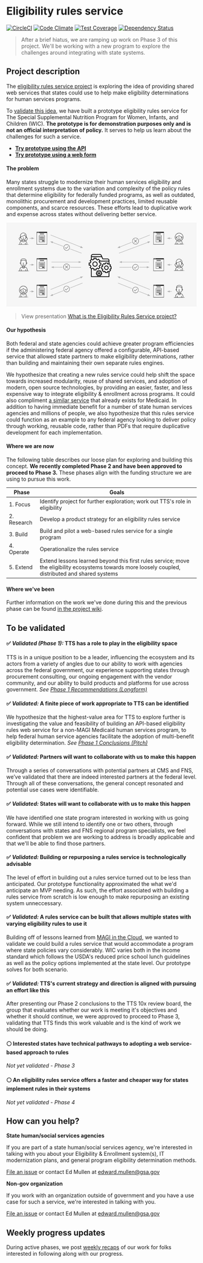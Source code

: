 # Eligibility rules service

[![CircleCI](https://circleci.com/gh/18F/eligibility-rules-service.svg?style=svg)](https://circleci.com/gh/18F/eligibility-rules-service)
[![Code Climate](https://codeclimate.com/github/18F/eligibility-rules-service/badges/gpa.svg)](https://codeclimate.com/github/18F/eligibility-rules-service)
[![Test Coverage](https://codeclimate.com/github/18F/eligibility-rules-service/badges/coverage.svg)](https://codeclimate.com/github/18F/eligibility-rules-service/coverage)
[![Dependency Status](https://gemnasium.com/badges/github.com/18F/eligibility-rules-service.svg)](https://gemnasium.com/github.com/18F/eligibility-rules-service)

> After a brief hiatus, we are ramping up work on Phase 3 of this project. We'll be working with a new program to explore the challenges around integrating with state systems.

## Project description

The [eligibility rules service project](#project-description) is exploring the idea of providing shared web services that states could use to help make eligibility determinations for human services programs.

To [validate this idea](#to-be-validated), we have built a prototype eligibility rules service for The Special Supplemental Nutrition Program for Women, Infants, and Children (WIC). **The prototype is for demonstration purposes only and is not an official interpretation of policy.** It serves to help us learn about the challenges for such a service.   

- [**Try prototype using the API**](https://github.com/18F/eligibility-rules-service/tree/master/eligibility_rules_server#using-the-api)
- [**Try prototype using a web form**](https://eligibility-rules-form.fr.cloud.gov/)

#### The problem

Many states struggle to modernize their human services eligibility and enrollment systems due to the variation and complexity of the policy rules that determine eligibility for federally funded programs, as well as outdated, monolithic procurement and development practices, limited reusable components, and scarce resources. These efforts lead to duplicative work and expense across states without delivering better service.

[![View project introduction presentation](assets/what-is-the-eligibility-rules-service-project.jpg)](assets/what-is-the-eligibility-rules-service-project.pdf)

> View presentation [What is the Eligibility Rules Service project?](assets/what-is-the-eligibility-rules-service-project.pdf)

#### Our hypothesis

Both federal and state agencies could achieve greater program efficiencies if the administering federal agency offered a configurable, API-based service that allowed state partners to make eligibility determinations, rather than building and maintaining their own separate rules engines.

We hypothesize that creating a new rules service could help shift the space towards increased modularity, reuse of shared services, and adoption of modern, open source technologies, by providing an easier, faster, and less expensive way to integrate eligibility & enrollment across programs. It could also compliment [a similar service](https://www.medicaideligibilityapi.org/#/application) that already exists for Medicaid. In addition to having immediate benefit for a number of state human services agencies and millions of people, we also hypothesize that this rules service could function as an example to any federal agency looking to deliver policy through working, reusable code, rather than PDFs that require duplicative development for each implementation.

#### Where we are now

The following table describes our loose plan for exploring and building this concept. **We recently completed Phase 2 and have been approved to proceed to Phase 3.** These phases align with the funding structure we are using to pursue this work.

| Phase | Goals |
| ------------- | ------------- |
| 1. Focus  | Identify project for further exploration; work out TTS's role in eligibility |
| 2. Research  | Develop a product strategy for an eligibility rules service |
| 3. Build  | Build and pilot a web-based rules service for a single program |
| 4. Operate  | Operationalize the rules service |
| 5. Extend  | Extend lessons learned beyond this first rules service; move the eligibility ecosystems towards more loosely coupled, distributed and shared systems |

#### Where we've been

Further information on the work we've done during this and the previous phase can be found [in the project wiki](https://github.com/18F/eligibility-rules-service/wiki).

## To be validated

#### :white_check_mark: _Validated (Phase 1):_ TTS has a role to play in the eligibility space
TTS is in a unique position to be a leader, influencing the ecosystem and its actors from a variety of angles due to our ability to work with agencies across the federal government, our experience supporting states through procurement consulting, our ongoing engagement with the vendor community, and our ability to build products and platforms for use across government. _See [Phase 1 Recommendations (Longform)](https://github.com/18F/eligibility-rules-service/wiki/Phase-1-Recommendations-:-Longform)_

#### :white_check_mark: _Validated:_ A finite piece of work appropriate to TTS can be identified
We hypothesize that the highest-value area for TTS to explore further is investigating the value and feasibility of building an API-based eligibility rules web service for a non-MAGI Medicaid human services program, to help federal human service agencies facilitate the adoption of multi-benefit eligibility determination. _See [Phase 1 Conclusions (Pitch)](https://github.com/18F/eligibility-rules-service/wiki/Phase-1-Recommendations-:-Pitch)_

#### :white_check_mark: _Validated:_ Partners will want to collaborate with us to make this happen
Through a series of conversations with potential partners at CMS and FNS, we’ve validated that there are indeed interested partners at the federal level. Through all of these conversations, the general concept resonated and potential use cases were identifiable.

#### :white_check_mark: _Validated:_ States will want to collaborate with us to make this happen
We have identified one state program interested in working with us going forward. While we still intend to identify one or two others, through conversations with states and FNS regional program specialists, we feel confident that problem we are working to address is broadly applicable and that we'll be able to find those partners.  

#### :white_check_mark: _Validated:_ Building or repurposing a rules service is technologically advisable
The level of effort in building out a rules service turned out to be less than anticipated. Our prototype functionality approximated the what we'd anticipate an MVP needing. As such, the effort associated with building a rules service from scratch is low enough to make repurposing an existing system unneccessary.

#### :white_check_mark: _Validated:_ A rules service can be built that allows multiple states with varying eligibility rules to use it
Building off of lessons learned from [MAGI in the Cloud](https://www.medicaideligibilityapi.org/#/application), we wanted to validate we could build a rules service that would accommodate a program where state policies vary considerably. WIC varies both in the income standard which follows the USDA's reduced price school lunch guidelines as well as the policy options implemented at the state level. Our prototype solves for both scenario.

#### :white_check_mark: _Validated:_ TTS's current strategy and direction is aligned with pursuing an effort like this
After presenting our Phase 2 conclusions to the TTS 10x review board, the group that evaluates whether our work is meeting it's objectives and whether it should continue, we were approved to proceed to Phase 3, validating that TTS finds this work valuable and is the kind of work we should be doing.

#### :white_circle: Interested states have technical pathways to adopting a web service-based approach to rules
_Not yet validated - Phase 3_

#### :white_circle: An eligibility rules service offers a faster and cheaper way for states implement rules in their systems
_Not yet validated - Phase 4_


## How can you help?

**State human/social services agencies**

If you are part of a state human/social services agency, we're interested in talking with you about your Eligibility & Enrollment system(s), IT modernization plans, and general program eligibility determination methods.

[File an issue](https://github.com/18F/eligibility-rules-service-exemplar-research/issues) or contact Ed Mullen at edward.mullen@gsa.gov

**Non-gov organization**

If you work with an organization outside of government and you have a use case for such a service, we're interested in talking with you.

[File an issue](https://github.com/18F/eligibility-rules-service-exemplar-research/issues) or contact Ed Mullen at edward.mullen@gsa.gov

## Weekly progress updates

During active phases, we post [weekly recaps](https://github.com/18F/eligibility-rules-service/wiki/Weekly-recaps) of our work for folks interested in following along with our progress.

